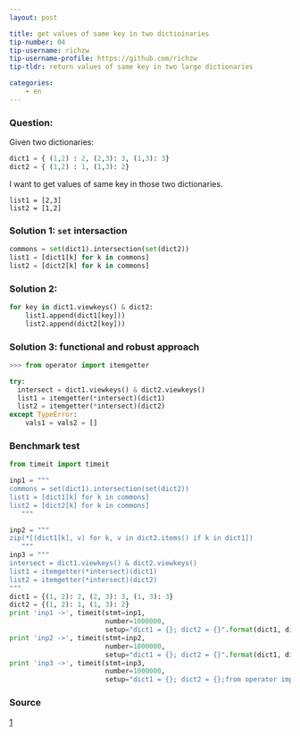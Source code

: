 ```yaml
---
layout: post

title: get values of same key in two dictioinaries
tip-number: 04
tip-username: richzw
tip-username-profile: https://github.com/richzw
tip-tldr: return values of same key in two large dictionaries

categories:
    - en
---
```


### Question: 

Given two dictionaries:

```python
dict1 = { (1,2) : 2, (2,3): 3, (1,3): 3}
dict2 = { (1,2) : 1, (1,3): 2}
```

I want to get values of same key in those two dictionaries.

```
list1 = [2,3]
list2 = [1,2]
```

### Solution 1: `set` intersaction

```python
commons = set(dict1).intersection(set(dict2))
list1 = [dict1[k] for k in commons]
list2 = [dict2[k] for k in commons]
```

### Solution 2: 

```python
for key in dict1.viewkeys() & dict2:
    list1.append(dict1[key]))
    list2.append(dict2[key]))
```

### Solution 3: functional and robust approach 

```python
>>> from operator import itemgetter

try:
  intersect = dict1.viewkeys() & dict2.viewkeys()
  list1 = itemgetter(*intersect)(dict1)
  list2 = itemgetter(*intersect)(dict2)
except TypeError:
    vals1 = vals2 = []
```

### Benchmark test

```python
from timeit import timeit

inp1 = """
commons = set(dict1).intersection(set(dict2))
list1 = [dict1[k] for k in commons]
list2 = [dict2[k] for k in commons]
   """

inp2 = """
zip(*[(dict1[k], v) for k, v in dict2.items() if k in dict1])
   """
inp3 = """
intersect = dict1.viewkeys() & dict2.viewkeys()
list1 = itemgetter(*intersect)(dict1)
list2 = itemgetter(*intersect)(dict2)
"""
dict1 = {(1, 2): 2, (2, 3): 3, (1, 3): 3}
dict2 = {(1, 2): 1, (1, 3): 2}
print 'inp1 ->', timeit(stmt=inp1,
                        number=1000000,
                        setup="dict1 = {}; dict2 = {}".format(dict1, dict2))
print 'inp2 ->', timeit(stmt=inp2,
                        number=1000000,
                        setup="dict1 = {}; dict2 = {}".format(dict1, dict2))
print 'inp3 ->', timeit(stmt=inp3,
                        number=1000000,
                        setup="dict1 = {}; dict2 = {};from operator import itemgetter".format(dict1, dict2))
```

### Source

[1](http://stackoverflow.com/questions/36628586/python-compare-two-large-dictionaries-and-return-list-of-values-for-similar-key)
